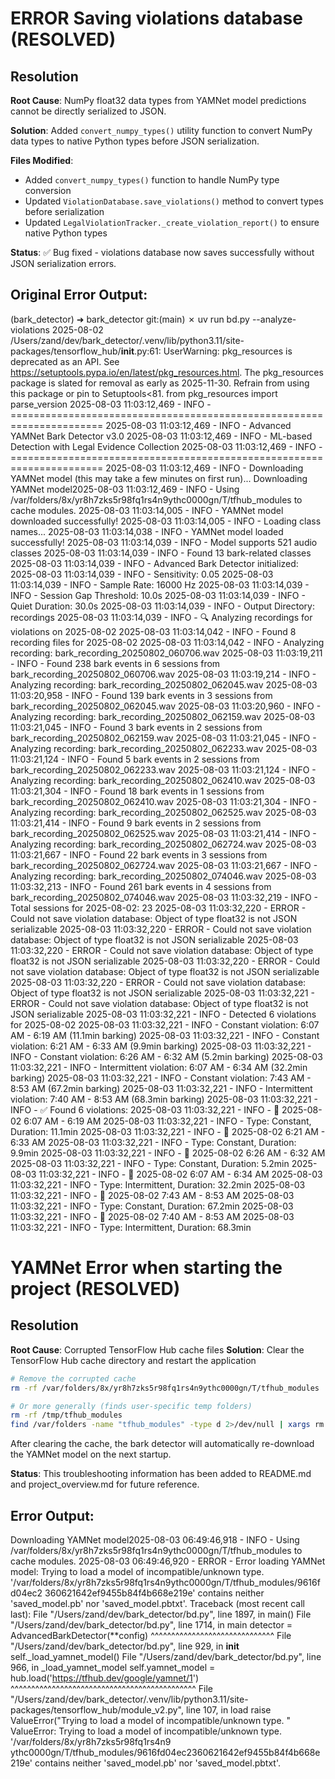 # ERROR Saving violations database (RESOLVED)

## Resolution

**Root Cause**: NumPy float32 data types from YAMNet model predictions cannot be directly serialized to JSON.

**Solution**: Added `convert_numpy_types()` utility function to convert NumPy data types to native Python types before JSON serialization.

**Files Modified**:
- Added `convert_numpy_types()` function to handle NumPy type conversion
- Updated `ViolationDatabase.save_violations()` method to convert types before serialization  
- Updated `LegalViolationTracker._create_violation_report()` to ensure native Python types

**Status**: ✅ Bug fixed - violations database now saves successfully without JSON serialization errors.

## Original Error Output:

(bark_detector) ➜  bark_detector git:(main) ✗ uv run bd.py --analyze-violations 2025-08-02
/Users/zand/dev/bark_detector/.venv/lib/python3.11/site-packages/tensorflow_hub/__init__.py:61: UserWarning: pkg_resources is deprecated as an API. See https://setuptools.pypa.io/en/latest/pkg_resources.html. The pkg_resources package is slated for removal as early as 2025-11-30. Refrain from using this package or pin to Setuptools<81.
  from pkg_resources import parse_version
2025-08-03 11:03:12,469 - INFO - ======================================================================
2025-08-03 11:03:12,469 - INFO - Advanced YAMNet Bark Detector v3.0
2025-08-03 11:03:12,469 - INFO - ML-based Detection with Legal Evidence Collection
2025-08-03 11:03:12,469 - INFO - ======================================================================
2025-08-03 11:03:12,469 - INFO - Downloading YAMNet model (this may take a few minutes on first run)...
Downloading YAMNet model2025-08-03 11:03:12,469 - INFO - Using /var/folders/8x/yr8h7zks5r98fq1rs4n9ythc0000gn/T/tfhub_modules to cache modules.
2025-08-03 11:03:14,005 - INFO - YAMNet model downloaded successfully!
2025-08-03 11:03:14,005 - INFO - Loading class names...
2025-08-03 11:03:14,038 - INFO - YAMNet model loaded successfully!
2025-08-03 11:03:14,039 - INFO - Model supports 521 audio classes
2025-08-03 11:03:14,039 - INFO - Found 13 bark-related classes
2025-08-03 11:03:14,039 - INFO - Advanced Bark Detector initialized:
2025-08-03 11:03:14,039 - INFO -   Sensitivity: 0.05
2025-08-03 11:03:14,039 - INFO -   Sample Rate: 16000 Hz
2025-08-03 11:03:14,039 - INFO -   Session Gap Threshold: 10.0s
2025-08-03 11:03:14,039 - INFO -   Quiet Duration: 30.0s
2025-08-03 11:03:14,039 - INFO -   Output Directory: recordings
2025-08-03 11:03:14,039 - INFO - 🔍 Analyzing recordings for violations on 2025-08-02
2025-08-03 11:03:14,042 - INFO - Found 8 recording files for 2025-08-02
2025-08-03 11:03:14,042 - INFO - Analyzing recording: bark_recording_20250802_060706.wav
2025-08-03 11:03:19,211 - INFO - Found 238 bark events in 6 sessions from bark_recording_20250802_060706.wav
2025-08-03 11:03:19,214 - INFO - Analyzing recording: bark_recording_20250802_062045.wav
2025-08-03 11:03:20,958 - INFO - Found 139 bark events in 3 sessions from bark_recording_20250802_062045.wav
2025-08-03 11:03:20,960 - INFO - Analyzing recording: bark_recording_20250802_062159.wav
2025-08-03 11:03:21,045 - INFO - Found 3 bark events in 2 sessions from bark_recording_20250802_062159.wav
2025-08-03 11:03:21,045 - INFO - Analyzing recording: bark_recording_20250802_062233.wav
2025-08-03 11:03:21,124 - INFO - Found 5 bark events in 2 sessions from bark_recording_20250802_062233.wav
2025-08-03 11:03:21,124 - INFO - Analyzing recording: bark_recording_20250802_062410.wav
2025-08-03 11:03:21,304 - INFO - Found 18 bark events in 1 sessions from bark_recording_20250802_062410.wav
2025-08-03 11:03:21,304 - INFO - Analyzing recording: bark_recording_20250802_062525.wav
2025-08-03 11:03:21,414 - INFO - Found 9 bark events in 2 sessions from bark_recording_20250802_062525.wav
2025-08-03 11:03:21,414 - INFO - Analyzing recording: bark_recording_20250802_062724.wav
2025-08-03 11:03:21,667 - INFO - Found 22 bark events in 3 sessions from bark_recording_20250802_062724.wav
2025-08-03 11:03:21,667 - INFO - Analyzing recording: bark_recording_20250802_074046.wav
2025-08-03 11:03:32,213 - INFO - Found 261 bark events in 4 sessions from bark_recording_20250802_074046.wav
2025-08-03 11:03:32,219 - INFO - Total sessions for 2025-08-02: 23
2025-08-03 11:03:32,220 - ERROR - Could not save violation database: Object of type float32 is not JSON serializable
2025-08-03 11:03:32,220 - ERROR - Could not save violation database: Object of type float32 is not JSON serializable
2025-08-03 11:03:32,220 - ERROR - Could not save violation database: Object of type float32 is not JSON serializable
2025-08-03 11:03:32,220 - ERROR - Could not save violation database: Object of type float32 is not JSON serializable
2025-08-03 11:03:32,220 - ERROR - Could not save violation database: Object of type float32 is not JSON serializable
2025-08-03 11:03:32,221 - ERROR - Could not save violation database: Object of type float32 is not JSON serializable
2025-08-03 11:03:32,221 - INFO - Detected 6 violations for 2025-08-02
2025-08-03 11:03:32,221 - INFO -   Constant violation: 6:07 AM - 6:19 AM (11.1min barking)
2025-08-03 11:03:32,221 - INFO -   Constant violation: 6:21 AM - 6:33 AM (9.9min barking)
2025-08-03 11:03:32,221 - INFO -   Constant violation: 6:26 AM - 6:32 AM (5.2min barking)
2025-08-03 11:03:32,221 - INFO -   Intermittent violation: 6:07 AM - 6:34 AM (32.2min barking)
2025-08-03 11:03:32,221 - INFO -   Constant violation: 7:43 AM - 8:53 AM (67.2min barking)
2025-08-03 11:03:32,221 - INFO -   Intermittent violation: 7:40 AM - 8:53 AM (68.3min barking)
2025-08-03 11:03:32,221 - INFO - ✅ Found 6 violations:
2025-08-03 11:03:32,221 - INFO -   📅 2025-08-02 6:07 AM - 6:19 AM
2025-08-03 11:03:32,221 - INFO -      Type: Constant, Duration: 11.1min
2025-08-03 11:03:32,221 - INFO -   📅 2025-08-02 6:21 AM - 6:33 AM
2025-08-03 11:03:32,221 - INFO -      Type: Constant, Duration: 9.9min
2025-08-03 11:03:32,221 - INFO -   📅 2025-08-02 6:26 AM - 6:32 AM
2025-08-03 11:03:32,221 - INFO -      Type: Constant, Duration: 5.2min
2025-08-03 11:03:32,221 - INFO -   📅 2025-08-02 6:07 AM - 6:34 AM
2025-08-03 11:03:32,221 - INFO -      Type: Intermittent, Duration: 32.2min
2025-08-03 11:03:32,221 - INFO -   📅 2025-08-02 7:43 AM - 8:53 AM
2025-08-03 11:03:32,221 - INFO -      Type: Constant, Duration: 67.2min
2025-08-03 11:03:32,221 - INFO -   📅 2025-08-02 7:40 AM - 8:53 AM
2025-08-03 11:03:32,221 - INFO -      Type: Intermittent, Duration: 68.3min

# YAMNet Error when starting the project (RESOLVED)

## Resolution

**Root Cause**: Corrupted TensorFlow Hub cache files
**Solution**: Clear the TensorFlow Hub cache directory and restart the application

```bash
# Remove the corrupted cache
rm -rf /var/folders/8x/yr8h7zks5r98fq1rs4n9ythc0000gn/T/tfhub_modules

# Or more generally (finds user-specific temp folders)
rm -rf /tmp/tfhub_modules
find /var/folders -name "tfhub_modules" -type d 2>/dev/null | xargs rm -rf
```

After clearing the cache, the bark detector will automatically re-download the YAMNet model on the next startup.

**Status**: This troubleshooting information has been added to README.md and project_overview.md for future reference.

## Error Output:
  Downloading YAMNet model2025-08-03 06:49:46,918 - INFO - Using 
  /var/folders/8x/yr8h7zks5r98fq1rs4n9ythc0000gn/T/tfhub_modules to cache modules.
  2025-08-03 06:49:46,920 - ERROR - Error loading YAMNet model: Trying to load a model of 
  incompatible/unknown type. '/var/folders/8x/yr8h7zks5r98fq1rs4n9ythc0000gn/T/tfhub_modules/9616fd04ec2
  360621642ef9455b84f4b668e219e' contains neither 'saved_model.pb' nor 'saved_model.pbtxt'.
  Traceback (most recent call last):
    File "/Users/zand/dev/bark_detector/bd.py", line 1897, in <module>
      main()
    File "/Users/zand/dev/bark_detector/bd.py", line 1714, in main
      detector = AdvancedBarkDetector(**config)
                 ^^^^^^^^^^^^^^^^^^^^^^^^^^^^^^
    File "/Users/zand/dev/bark_detector/bd.py", line 929, in __init__
      self._load_yamnet_model()
    File "/Users/zand/dev/bark_detector/bd.py", line 966, in _load_yamnet_model
      self.yamnet_model = hub.load('https://tfhub.dev/google/yamnet/1')
                          ^^^^^^^^^^^^^^^^^^^^^^^^^^^^^^^^^^^^^^^^^^^^^
    File "/Users/zand/dev/bark_detector/.venv/lib/python3.11/site-packages/tensorflow_hub/module_v2.py",
   line 107, in load
      raise ValueError("Trying to load a model of incompatible/unknown type. "
  ValueError: Trying to load a model of incompatible/unknown type. '/var/folders/8x/yr8h7zks5r98fq1rs4n9
  ythc0000gn/T/tfhub_modules/9616fd04ec2360621642ef9455b84f4b668e219e' contains neither 'saved_model.pb'
   nor 'saved_model.pbtxt'.